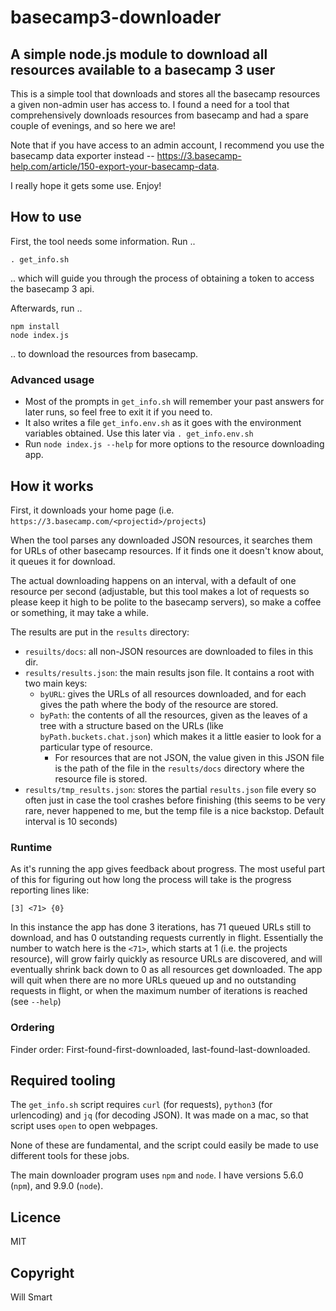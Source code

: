 # basecamp3-downloader

## A simple node.js module to download all resources available to a basecamp 3 user

This is a simple tool that downloads and stores all the basecamp resources a given non-admin user has access to. 
I found a need for a tool that comprehensively downloads resources from basecamp and had a spare couple of evenings, and so here we are!

Note that if you have access to an admin account, I recommend you use the basecamp data exporter instead -- https://3.basecamp-help.com/article/150-export-your-basecamp-data.

I really hope it gets some use. Enjoy!

## How to use

First, the tool needs some information. Run ..

    . get_info.sh

.. which will guide you through the process of obtaining a token to access the basecamp 3 api.

Afterwards, run ..

    npm install
    node index.js

.. to download the resources from basecamp.

### Advanced usage

- Most of the prompts in `get_info.sh` will remember your past answers for later runs, so feel free to exit it if you need to.
- It also writes a file `get_info.env.sh` as it goes with the environment variables obtained. Use this later via `. get_info.env.sh`
- Run `node index.js --help` for more options to the resource downloading app.

## How it works

First, it downloads your home page (i.e. `https://3.basecamp.com/<projectid>/projects`)

When the tool parses any downloaded JSON resources, it searches them for URLs of other basecamp resources. If it finds one it doesn't know about, it queues it for download.

The actual downloading happens on an interval, with a default of one resource per second (adjustable, but this tool makes a lot of requests so please keep it high to be polite to the basecamp servers), so make a coffee or something, it may take a while.

The results are put in the `results` directory:

- `resuilts/docs`: all non-JSON resources are downloaded to files in this dir.
- `results/results.json`: the main results json file. It contains a root with two main keys:
  - `byURL`: gives the URLs of all resources downloaded, and for each gives the path where the body of the resource are stored.
  - `byPath`: the contents of all the resources, given as the leaves of a tree with a structure based on the URLs (like `byPath.buckets.chat.json`) which makes it a little easier to look for a particular type of resource.
    - For resources that are not JSON, the value given in this JSON file is the path of the file in the `results/docs` directory where the resource file is stored.
- `results/tmp_results.json`: stores the partial `results.json` file every so often just in case the tool crashes before finishing (this seems to be very rare, never happened to me, but the temp file is a nice backstop. Default interval is 10 seconds)

### Runtime

As it's running the app gives feedback about progress. The most useful part of this for figuring out how long the process will take is the progress reporting lines like:

    [3] <71> {0}

In this instance the app has done 3 iterations, has 71 queued URLs still to download, and has 0 outstanding requests currently in flight.
Essentially the number to watch here is the `<71>`, which starts at 1 (i.e. the projects resource), will grow fairly quickly as resource URLs are discovered, and will eventually shrink back down to 0 as all resources get downloaded. The app will quit when there are no more URLs queued up and no outstanding requests in flight, or when the maximum number of iterations is reached (see `--help`)

### Ordering

Finder order: First-found-first-downloaded, last-found-last-downloaded.

## Required tooling

The `get_info.sh` script requires `curl` (for requests), `python3` (for urlencoding) and `jq` (for decoding JSON).
It was made on a mac, so that script uses `open` to open webpages.

None of these are fundamental, and the script could easily be made to use different tools for these jobs.

The main downloader program uses `npm` and `node`.
I have versions 5.6.0 (`npm`), and 9.9.0 (`node`).

## Licence

MIT

## Copyright

Will Smart
